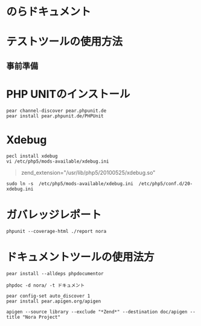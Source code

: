 のらドキュメント
=====


テストツールの使用方法
===

事前準備
---

# PHP UNITのインストール
	pear channel-discover pear.phpunit.de
	pear install pear.phpunit.de/PHPUnit

# Xdebug

	pecl install xdebug
	vi /etc/php5/mods-available/xdebug.ini

> zend_extension="/usr/lib/php5/20100525/xdebug.so"

	sudo ln -s  /etc/php5/mods-available/xdebug.ini  /etc/php5/conf.d/20-xdebug.ini

# ガバレッジレポート
	phpunit --coverage-html ./report nora

ドキュメントツールの使用法方
===

	pear install --alldeps phpdocumentor

	phpdoc -d nora/ -t ドキュメント

	pear config-set auto_discover 1
	pear install pear.apigen.org/apigen

	apigen --source library --exclude "*Zend*" --destination doc/apigen --title "Nora Project"
